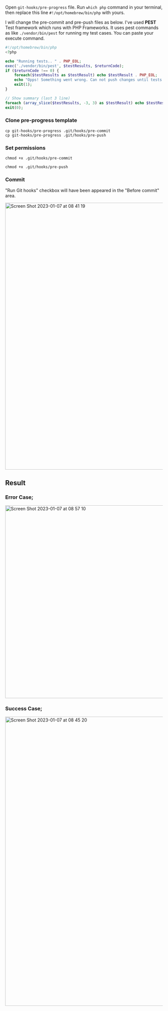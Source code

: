 Open ```git-hooks/pre-progress``` file.
Run ```which php``` command in your terminal, then replace this line ```#!/opt/homebrew/bin/php``` with yours. 

I will change the pre-commit and pre-push files as below. I've used <strong>PEST</strong> Test framework which runs with PHP Frameworks. It uses pest commands as like ```./vendor/bin/pest``` for running my test cases. You can paste your execute command. 

```php
#!/opt/homebrew/bin/php
<?php

echo "Running tests.. " . PHP_EOL;
exec('./vendor/bin/pest', $testResults, $returnCode);
if ($returnCode !== 0) {
    foreach($testResults as $testResult) echo $testResult . PHP_EOL;
    echo "Opps! Something went wrong. Can not push changes until tests are OK." . PHP_EOL;
    exit(1);
}

// Show summary (last 3 line)
foreach (array_slice($testResults, -3, 3) as $testResult) echo $testResult . PHP_EOL;
exit(0);
```

### Clone pre-progress template 
```
cp git-hooks/pre-progress .git/hooks/pre-commit
cp git-hooks/pre-progress .git/hooks/pre-push
```

### Set permissions
```
chmod +x .git/hooks/pre-commit
```

```
chmod +x .git/hooks/pre-push
```

### Commit
"Run Git hooks" checkbox will have been appeared in the "Before commit" area.

<img width="851" alt="Screen Shot 2023-01-07 at 08 41 19" src="https://user-images.githubusercontent.com/4670039/211133153-ad3b7c5b-f631-4a7b-a43b-cb5727cfb1e9.png">


## Result
### Error Case;
<img width="615" alt="Screen Shot 2023-01-07 at 08 57 10" src="https://user-images.githubusercontent.com/4670039/211133613-aa73a13a-0f67-4b06-9f8c-b390f5a39bb8.png">

### Success Case;
<img width="922" alt="Screen Shot 2023-01-07 at 08 45 20" src="https://user-images.githubusercontent.com/4670039/211133362-12d749d3-3528-4d51-bfbe-fc56018323ca.png">

